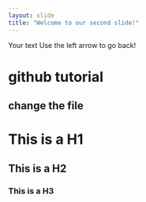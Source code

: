 ```yaml
---
layout: slide
title: "Welcome to our second slide!"
---
```

Your text
Use the left arrow to go back!

github tutorial
===============

change the file
---------------

# This is a H1
## This is a H2
### This is a H3


